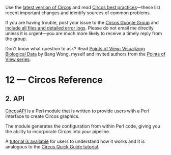 Use the [latest version of Circos](/software/download/circos/) and read
[Circos best
practices](/documentation/tutorials/reference/best_practices/)—these list
recent important changes and identify sources of common problems.

If you are having trouble, post your issue to the [Circos Google
Group](https://groups.google.com/group/circos-data-visualization) and [include
all files and detailed error logs](/support/support/). Please do not email me
directly unless it is urgent—you are much more likely to receive a timely
reply from the group.

Don't know what question to ask? Read [Points of View: Visualizing Biological
Data](https://www.nature.com/nmeth/journal/v9/n12/full/nmeth.2258.html) by
Bang Wong, myself and invited authors from the [Points of View
series](https://mk.bcgsc.ca/pointsofview).

# 12 — Circos Reference

## 2\. API

[CircosAPI](https://kylase.github.io/CircosAPI) is a Perl module that is
written to provide users with a Perl interface to create Circos graphics.

The module generates the configuration from within Perl code, giving you the
ability to incorporate Circos into your pipeline.

A [tutorial is available](https://kylase.github.com/CircosAPI/tutorials) for
users to understand how it works and it is analogous to the [Circos Quick
Guide tutorial](/documentation/tutorials/quick_guide).

